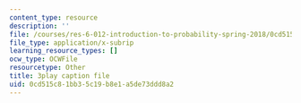 ```yaml
---
content_type: resource
description: ''
file: /courses/res-6-012-introduction-to-probability-spring-2018/0cd515c81bb35c19b8e1a5de73ddd8a2_t_EcSVTWmwk.vtt
file_type: application/x-subrip
learning_resource_types: []
ocw_type: OCWFile
resourcetype: Other
title: 3play caption file
uid: 0cd515c8-1bb3-5c19-b8e1-a5de73ddd8a2
---
```

